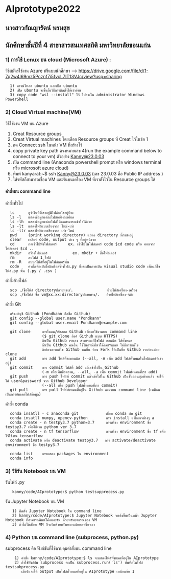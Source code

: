 # AIprototype2022
## นางสาวกัณญารัตน์  พรมสุข  
## นักศึกษาชั้นปีที่ 4 สาขาสารสนเทศสถิติ มหาวิทยาลัยขอนแก่น

### 1) การใช้ Lenux บน cloud (Microsoft Azure) : 
   วิธีสมัครใช้งาน Azure ฟรีแบบนักศึกษา --> 
   https://drive.google.com/file/d/1-7q2w4l69mz5Pcznf7i5fvcL7IT13VJc/view?usp=sharing
   
      1) ดาวน์โหลด ubuntu และเปิด ubuntu 
      2) เปิด ubuntu จะขึ้นลิ้งวิธีการติดตั้งให้เราอ่าน
      3) copy code "wsl --install" ไว้ ไปวางใน administrator Windows PowerShell 
   

### 2) Cloud Virtual machine(VM) 
   วิธีใช้งาน VM บน Azure 
        
   1) Creat Resource groups
   2) Creat Virtual machines โดยเลือก Resource groups ที่ Creat ไว้ในข้อ 1 
   3) กด Connect ssh ในหน้า VM ที่สร้างไว้ 
   4) copy private key path ตรงหมายเลข 4(run the example command below to connect to your vm) ตัวอย่าง Kanny@23.0.03
   5) เปิด command line (Anaconda powershell prompt หรือ windows terminal หรือ microsoft azure cloud)
   6) พิมพ์ kanyarat:~$ ssh Kanny@23.0.03  (เลข 23.0.03 คือ Public IP address )
   7) ใส่รหัสก็สามารถเชื่อม VM และรันบนเครื่อง VM ที่เราตั้งไว้ใน Resource groups ได้

#### คำสั่งบน command line
   คำสั่งทั่วไป 
   
      ls      ดูว่าในที่ที่เราอยู่มีไฟล์อะไรอยู่บ้าง
      ls -l   แสดงข้อมูลแต่ละไฟล์อย่างละเอียด
      ls -lh  แสดงข้อมูลแต่ละไฟล์ให้คนสามารถเข้าใจได้ง่าย
      ls -lt  แสดงไฟล์แบบเรียงจาก ใหม่-เก่า
      ls -ltr แสดงไฟล์แบบเรียงจาก เก่า-ใหม่
      pwd     (print working directory) แสดง directory ที่กำลังอยู่
      clear   เคลียร์ code, output ต่าง ๆ ที่อยู่หน้าจอ
      cd      กดเข้าไปฟังโฟล์เดอร์     ex. เข้าไปในโฟล์เดอร์ code $cd code หรือ ออกจากโฟล์เดอร์ $cd .. 
      mkdir   สร้างโฟล์เดอร์           ex. mkdir + ชื่อโฟล์เดอร์
      rm      ลบไฟล์ 1 ไฟล์
      rm -R   ลบทุกไฟล์ที่อยู่ในโฟล์เดอร์นั้น
      code    คำสั่งเพื่อเปิดไฟล์หรือสร้างไฟล์.py ซึ่งจะเป็นการเปิด visual studio code เพื่อแก้ไขไฟล์.py นั้น (.py / .csv )
      
   คำสั่งย้ายไฟล์
   
      scp ./ชื่อไฟล์ directoryปลายทาง/.               ย้ายไฟล์เครื่อง-เครื่อง
      scp ./ชื่อไฟล์ ชื่อ vm@xx.xx:directoryปลายทาง/.   ย้ายไฟล์เครื่อง-vm
  
   คำสั่ง Git 
     
      สร้างบัญชี Github (Pondkann คือชื่อ Github)
      git config --global user.name "Pondkann"  
      git config --global user.email Pondkann@example.com
   
      git clone     การโคลน/คัดลอก Github เพื่อมาใช้งานบน command line  
                    ($ git clone ลิงค์ Github แบบ HTTPS) 
                    ถ้าเป็น Github เราเอง สามารถแก้ไขไฟล์ คอมมิต ได้ทั้งหมด  
                    ถ้าเป็น Github คนอื่น ใช้ในกรณีที่นำโค้ดมารันเลย ไม่มีการแก้ไข
                    ถ้าต้องการแก้ไข Github คนอื่น ต้อง Fork ให้เป็นชื่อ Github เราก่อนค่อย clone
      git add       การ add ไฟล์ที่จะคอมมิต (--all, -A เพื่อ add ไฟล์ทั้งหมดในโฟล์เดอร์ที่เราอยู่)
      git commit    การ commit ไฟล์ที่ add แล้วเข้าไปใน Github 
                    (-m เพื่อเพิ่มข้อความ, --all, -a เพื่อ commit ไฟล์ทั้งหมดที่เรา add)
      git push      การ push ไฟล์ที่ commit แล้วเข้าไปใน Github เป็นขั้นตอนสุดท้ายแล้ว จะให้ใส่ user&password จาก Github Developer 
                    (--all เพื่อ push ไฟล์ทั้งหมดที่เรา commit)
      git pull      การ pull ไฟล์ทั้งหมดที่อยู่ใน Github ลงมาบน command line (เหมือนเป็นการอัพเดตไฟล์ข้อมูล)
      
   คำสั่ง conda 
        
      conda insatll - c anaconda git            เชื่อม conda กับ git
      conda insatll numpy, opencv-python        การ install แพ็กเกจต่างๆ a
      conda create - n testpy3.7 python=3.7     การสร้าง environment ชื่อ testpy3.7 เพื่อใช้งาน python ver 3.7
      conda create - n tf tensorflow            การสร้าง environment ชื่อ tf เพื่อไว้ใช้งาน tensorflow
      conda activate หรือ deactivate testpy3.7   การ activate/deactivate environment ชื่อ testpy3.7 
      
      conda list    การแสดง packages ใน environment
      conda info
      
      
      

### 3) วิธีรัน Notebook บน VM

   รันไฟล์ .py 
      
       kanny/code/AIprototype:$ python testsupprecess.py

   รัน Jupyter Notebook บน VM
       
       1) ติดตั้ง Jupyter Notebook ใน command line 
       2) kanny/code/AIprototype:$ Jupyter Notebook จะเด้งขึ้นเป็นหน้า Jupyter Notebook ที่สามารถพิมพ์โค้ดและรัน ด้วยทรัพยากรณ์ของ VM
       3) ถ้าไม่ได้เชื่อม VM ก็จะรันด้วยทรัพยากรณ์ของเครื่องเรา


### 4) Python บน command line (subprocess, python.py)
   subprocess คือ ฟังก์ชันที่ใช้ควบคุมคำสั่งบน command line 
   
        1) คำสั่ง kanny/code/AIprototype:$ ls จะแสดงไฟล์ทั้งหมดที่อยู่ใน AIprototype 
        2) ถ้าใช้ฟังก์ชัน subprocess จะเป็น subprocess.run('ls') บันทึกในไฟล์ testsubprocess.py 
           เมื่อรันจะได้ output เป็นไฟล์ทั้งหมดที่อยู่ใน AIprototype เหมือนข้อ 1 


